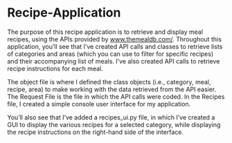 # Recipe-Application

The purpose of this recipe application is to retrieve and display meal recipes, using the APIs provided by www.themealdb.com/.
Throughout this application, you’ll see that I’ve created API calls and classes to retrieve lists of categories and areas 
(which you can use to filter for specific recipes) and their accompanying list of meals.
I’ve also created API calls to retrieve recipe instructions for each meal. 

The object file is where I defined the class objects (i.e., category, meal, recipe, area) to make working with the data
retrieved from the API easier. 
The Request File is the file in which the API calls were coded. 
In the Recipes file, I created a simple console user interface for my application. 

You’ll also see that I’ve added a recipes_ui.py file, in which I’ve created a GUI to display the various recipes for a selected category, 
while displaying the recipe instructions on the right-hand side of the interface. 
  
